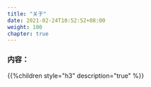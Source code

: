 ```yaml
---
title: "关于"
date: 2021-02-24T10:52:52+08:00
weight: 100
chapter: true
---
```

### 内容：

{{%children style="h3" description="true" %}}